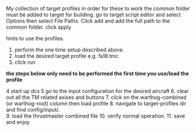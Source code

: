 My collection of target profiles
in order for these to work the common folder must be added to target for building.
go to target script editor and select Options
then select File Paths.  Click add and add the full path to the common folder. click apply

hints to use the profiles.
1. perform the one time setup described above.
2. load the desired target profile e.g. fa18.tmc
3. click run

**the steps below only need to be performed the first time you use/load the profile**

4 start up dcs
5 go to the input configuration for the desired aircraft
6. clear out all the TM related axises and buttons
7. click on the warthog-combined (or warthog-root) column then load profile
8. navigate to target-profiles dir and find config/input/<aircraft>.  
9. load the thrustmaster combined file
10. verify normal operation.
11. save and enjoy
